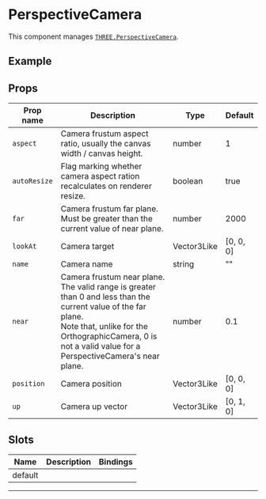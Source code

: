 # PerspectiveCamera

  <script setup>
  import PerspectiveCamera from '../../examples/PerspectiveCamera.vue'
  </script>

This component manages [`THREE.PerspectiveCamera`](https://threejs.org/docs/#api/en/cameras/PerspectiveCamera).

## Example

  <ClientOnly>
  <PerspectiveCamera />
  </ClientOnly>


## Props

| Prop name  | Description                                                                                                                                                                                                                       | Type        | Default            |
| ---------- | --------------------------------------------------------------------------------------------------------------------------------------------------------------------------------------------------------------------------------- | ----------- | ------------------ |
|` aspect     `| Camera frustum aspect ratio, usually the canvas width / canvas height.                                                                                                                                                            | number      | 1                  |
|` autoResize `| Flag marking whether camera aspect ration recalculates on renderer resize.                                                                                                                                                        | boolean     | true               |
|` far        `| Camera frustum far plane.<br/>Must be greater than the current value of near plane.                                                                                                                                               | number      | 2000               |
|` lookAt     `| Camera target                                                                                                                                                                                                                     | Vector3Like | [0, 0, 0] |
|` name       `| Camera name                                                                                                                                                                                                                       | string      | ""                 |
|` near       `| Camera frustum near plane.<br/>The valid range is greater than 0 and less than the current value of the far plane.<br/>Note that, unlike for the OrthographicCamera, 0 is not a valid value for a PerspectiveCamera's near plane. | number      | 0.1                |
|` position   `| Camera position                                                                                                                                                                                                                   | Vector3Like | [0, 0, 0] |
|` up         `| Camera up vector                                                                                                                                                                                                                  | Vector3Like | [0, 1, 0] |

## Slots

| Name    | Description | Bindings |
| ------- | ----------- | -------- |
| default |             |          |

---

